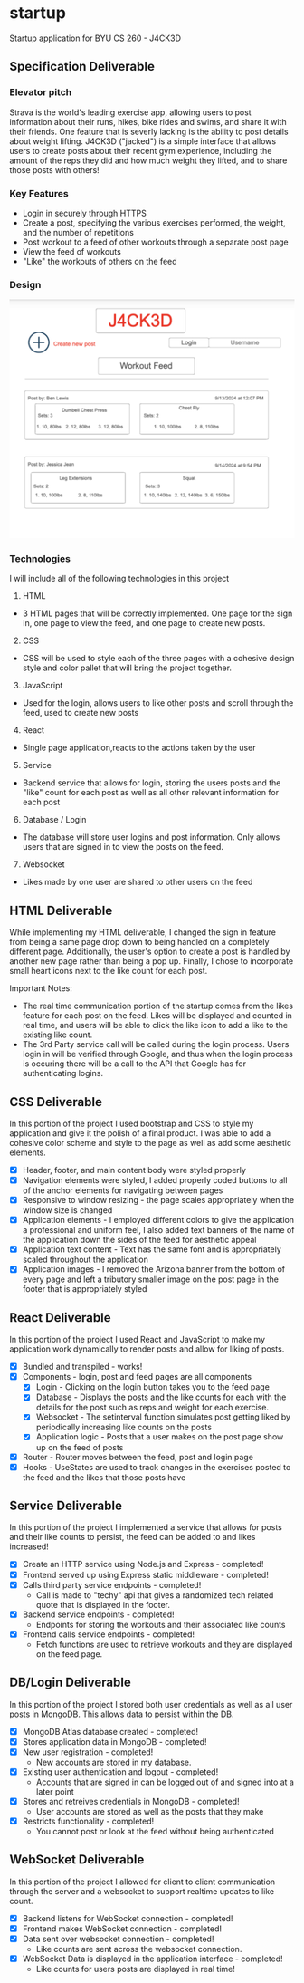 # startup
Startup application for BYU CS 260 - J4CK3D

## Specification Deliverable

### Elevator pitch

Strava is the world's leading exercise app, allowing users to post information
about their runs, hikes, bike rides and swims, and share it with their friends.
One feature that is severly lacking is the ability to post details about weight
lifting. J4CK3D ("jacked") is a simple interface that allows users to create
posts about their recent gym experience, including the amount of the reps they
did and how much weight they lifted, and to share those posts with others!

### Key Features

* Login in securely through HTTPS
* Create a post, specifying the various exercises performed, the weight, and 
the number of repetitions
* Post workout to a feed of other workouts through a separate post page
* View the feed of workouts
* "Like" the workouts of others on the feed

### Design

![Design](ninjamock.png)

### Technologies

I will include all of the following technologies in this project

1. HTML
- 3 HTML pages that will be correctly implemented. One page for the sign in,
one page to view the feed, and one page to create new posts.

2. CSS
- CSS will be used to style each of the three pages with a cohesive design style
and color pallet that will bring the project together.

3. JavaScript
- Used for the login, allows users to like other posts and scroll through the
feed, used to create new posts

4. React
- Single page application,reacts to the actions taken by the user

5. Service
- Backend service that allows for login, storing the users posts and the "like"
count for each post as well as all other relevant information for each post

6. Database / Login
- The database will store user logins and post information. Only allows users
that are signed in to view the posts on the feed.

7. Websocket
- Likes made by one user are shared to other users on the feed

## HTML Deliverable
While implementing my HTML deliverable, I changed the sign in feature from being
a same page drop down to being handled on a completely different page. Additionally,
the user's option to create a post is handled by another new page rather than
being a pop up. Finally, I chose to incorporate small heart icons next to the
like count for each post.

Important Notes:
- The real time communication portion of the startup comes from the likes feature
  for each post on the feed. Likes will be displayed and counted in real time, and
  users will be able to click the like icon to add a like to the existing like count.
- The 3rd Party service call will be called during the login process. Users login in
  will be verified through Google, and thus when the login process is occuring there will
  be a call to the API that Google has for authenticating logins.

## CSS Deliverable
In this portion of the project I used bootstrap and CSS to style my application
and give it the polish of a final product. I was able to add a cohesive color
scheme and style to the page as well as add some aesthetic elements.

- [x] Header, footer, and main content body were styled properly
- [x] Navigation elements were styled, I added properly coded buttons to all of 
the anchor elements for navigating between pages
- [x] Responsive to window resizing - the page scales appropriately when the 
window size is changed
- [x] Application elements - I employed different colors to give the application
a professional and uniform feel, I also added text banners of the name of the 
application down the sides of the feed for aesthetic appeal
- [x] Application text content - Text has the same font and is appropriately
scaled throughout the application
- [x] Application images - I removed the Arizona banner from the bottom of every
page and left a tributory smaller image on the post page in the footer that 
is appropriately styled

## React Deliverable
In this portion of the project I used React and JavaScript to make my 
application work dynamically to render posts and allow for liking of posts.

- [x] Bundled and transpiled - works!
- [x] Components - login, post and feed pages are all components
  - [x] Login - Clicking on the login button takes you to the feed page
  - [x] Database - Displays the posts and the like counts for each with the 
  details for the post such as reps and weight for each exercise.
  - [x] Websocket - The setinterval function simulates post getting liked
  by periodically increasing like counts on the posts
  - [x] Application logic - Posts that a user makes on the post page show up
  on the feed of posts
- [x] Router - Router moves between the feed, post and login page
- [x] Hooks - UseStates are used to track changes in the exercises posted to 
the feed and the likes that those posts have

## Service Deliverable
In this portion of the project I implemented a service that allows for posts
and their like counts to persist, the feed can be added to and likes increased!

- [x] Create an HTTP service using Node.js and Express - completed!
- [x] Frontend served up using Express static middleware - completed!
- [x] Calls third party service endpoints - completed!
  - Call is made to "techy" api that gives a randomized tech related quote
  that is displayed in the footer.
- [x] Backend service endpoints - completed! 
  - Endpoints for storing the workouts and their associated like counts
- [x] Frontend calls service endpoints - completed!
  - Fetch functions are used to retrieve workouts and they are displayed on 
  the feed page.

## DB/Login Deliverable
In this portion of the project I stored both user credentials as well as all
user posts in MongoDB. This allows data to persist within the DB.

- [x] MongoDB Atlas database created - completed!
- [x] Stores application data in MongoDB - completed!
- [x] New user registration - completed!
  - New accounts are stored in my database.
- [x] Existing user authentication and logout - completed! 
  - Accounts that are signed in can be logged out of and signed into at a later
  point
- [x] Stores and retreives credentials in MongoDB - completed!  
  - User accounts are stored as well as the posts that they make
- [x] Restricts functionality - completed!  
  - You cannot post or look at the feed without being authenticated

## WebSocket Deliverable
In this portion of the project I allowed for client to client communication 
through the server and a websocket to support realtime updates to like count.

- [x] Backend listens for WebSocket connection - completed!
- [x] Frontend makes WebSocket connection - completed!
- [x] Data sent over websocket connection - completed!
  - Like counts are sent across the websocket connection.
- [x] WebSocket Data is displayed in the application interface - completed! 
  - Like counts for users posts are displayed in real time!